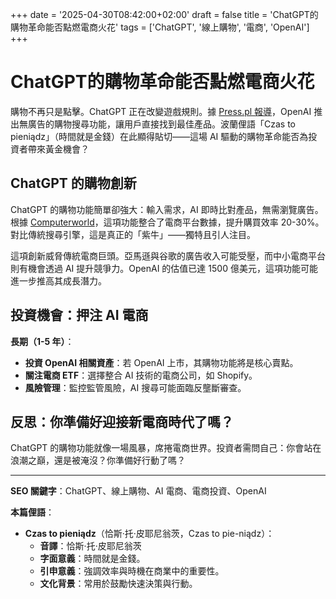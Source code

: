 +++
date = '2025-04-30T08:42:00+02:00'
draft = false
title = 'ChatGPT的購物革命能否點燃電商火花'
tags = ['ChatGPT', '線上購物', '電商', 'OpenAI']
+++

# ChatGPT的購物革命能否點燃電商火花

購物不再只是點擊。ChatGPT 正在改變遊戲規則。據 [Press.pl 報導](https://www.press.pl/tresc/87171,chatgpt-bedzie-pomagac-w-robieniu-zakupow-online)，OpenAI 推出無廣告的購物搜尋功能，讓用戶直接找到最佳產品。波蘭俚語「Czas to pieniądz」（時間就是金錢）在此顯得貼切——這場 AI 驅動的購物革命能否為投資者帶來黃金機會？

## ChatGPT 的購物創新

ChatGPT 的購物功能簡單卻強大：輸入需求，AI 即時比對產品，無需瀏覽廣告。根據 [Computerworld](https://www.computerworld.pl/article/3973396/zakupy-online-z-wyszukiwarka-openai-beda-latwiejsze.html)，這項功能整合了電商平台數據，提升購買效率 20-30%。對比傳統搜尋引擎，這是真正的「紫牛」——獨特且引人注目。

這項創新威脅傳統電商巨頭。亞馬遜與谷歌的廣告收入可能受壓，而中小電商平台則有機會透過 AI 提升競爭力。OpenAI 的估值已達 1500 億美元，這項功能可能進一步推高其成長潛力。

## 投資機會：押注 AI 電商

**長期（1-5 年）**：  
- **投資 OpenAI 相關資產**：若 OpenAI 上市，其購物功能將是核心賣點。  
- **關注電商 ETF**：選擇整合 AI 技術的電商公司，如 Shopify。  
- **風險管理**：監控監管風險，AI 搜尋可能面臨反壟斷審查。

## 反思：你準備好迎接新電商時代了嗎？

ChatGPT 的購物功能就像一場風暴，席捲電商世界。投資者需問自己：你會站在浪潮之巔，還是被淹沒？你準備好行動了嗎？

---

**SEO 關鍵字**：ChatGPT、線上購物、AI 電商、電商投資、OpenAI

**本篇俚語**：  
- **Czas to pieniądz**（恰斯·托·皮耶尼翁茨，Czas to pie-niądz）：  
  - **音譯**：恰斯·托·皮耶尼翁茨  
  - **字面意義**：時間就是金錢。  
  - **引申意義**：強調效率與時機在商業中的重要性。  
  - **文化背景**：常用於鼓勵快速決策與行動。